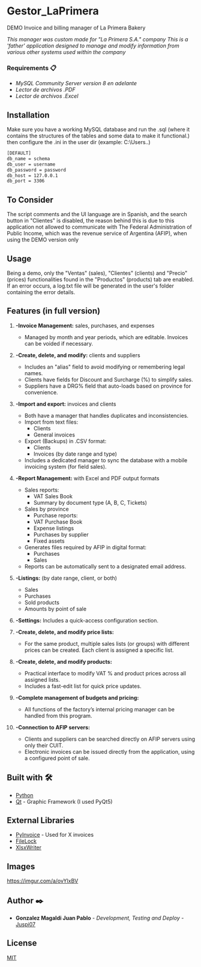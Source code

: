 # Gestor_LaPrimera
DEMO Invoice and billing manager of La Primera Bakery 

_This manager was custom made for "La Primera S.A." company_
_This is a 'father' application designed to manage and modify information from various other systems used within the company_


### Requirements 📋

- _MySQL Community Server version 8 en adelante_
- _Lector de archivos .PDF_
- _Lector de archivos .Excel_


## Installation

Make sure you have a working MySQL database and run the .sql
(where it contains the structures of the tables and some data to make it functional.) 
then configure the .ini in the user dir (example: C:\Users\..)

```bash
[DEFAULT]
db_name = schema
db_user = username
db_password = password
db_host = 127.0.0.1
db_port = 3306
```

## To Consider

The script comments and the UI language are in Spanish, and the search button in "Clientes" is disabled,
the reason behind this is due to this application not allowed to communicate with The Federal Administration of Public Income,
which was the revenue service of Argentina (AFIP), when using the DEMO version only


## Usage

Being a demo, only the "Ventas" (sales), "Clientes" (clients) and "Precio" (prices) functionalities found in the "Productos" (products) tab are enabled.
If an error occurs, a log.txt file will be generated in the user's folder containing the error details.

## Features (in full version)

1. **-Invoice Management:** sales, purchases, and expenses
	- Managed by month and year periods, which are editable. Invoices can be voided if necessary.

2. **-Create, delete, and modify:** clients and suppliers
	- Includes an "alias" field to avoid modifying or remembering legal names.
	- Clients have fields for Discount and Surcharge (%) to simplify sales.
	- Suppliers have a DRG% field that auto-loads based on province for convenience.

3. **-Import and export:** invoices and clients
	- Both have a manager that handles duplicates and inconsistencies.
	- Import from text files:
		- Clients
		- General invoices
	- Export (Backups) in .CSV format:
		- Clients
		- Invoices (by date range and type)
	- Includes a dedicated manager to sync the database with a mobile invoicing system (for field sales).

4. **-Report Management:** with Excel and PDF output formats
	- Sales reports:
		- VAT Sales Book
		- Summary by document type (A, B, C, Tickets)
   	- Sales by province
		- Purchase reports:
		- VAT Purchase Book
		- Expense listings
		- Purchases by supplier
		- Fixed assets
	- Generates files required by AFIP in digital format:
		- Purchases
		- Sales
	- Reports can be automatically sent to a designated email address.

5. **-Listings:** (by date range, client, or both)
	- Sales
	- Purchases
	- Sold products
	- Amounts by point of sale

6. **-Settings:** Includes a quick-access configuration section.

7. **-Create, delete, and modify price lists:**
	- For the same product, multiple sales lists (or groups) with different 
		prices can be created. Each client is assigned a specific list.

8. **-Create, delete, and modify products:**
	- Practical interface to modify VAT % and product prices across all assigned lists.
	- Includes a fast-edit list for quick price updates.

9. **-Complete management of budgets and pricing:**
	- All functions of the factory’s internal pricing manager can be handled from this program.

10. **-Connection to AFIP servers:**
	- Clients and suppliers can be searched directly on AFIP servers using only their CUIT.
	- Electronic invoices can be issued directly from the application, using a configured point of sale.


## Built with 🛠️

* [Python](https://www.python.org/)
* [Qt](https://www.qt.io/) - Graphic Framework (I used PyQt5)

## External Libraries
* [PyInvoice](https://pypi.org/project/PyInvoice/) - Used for X invoices
* [FileLock](https://pypi.org/project/filelock/.io/rome/)
* [XlsxWriter](https://pypi.org/project/XlsxWriter/)

## Images
https://imgur.com/a/ovYlxBV

## Author ✒️

* **Gonzalez Magaldi Juan Pablo** - *Development, Testing and Deploy* - [Juspi07](https://github.com/juspi07)


## License
[MIT](https://choosealicense.com/licenses/mit/)